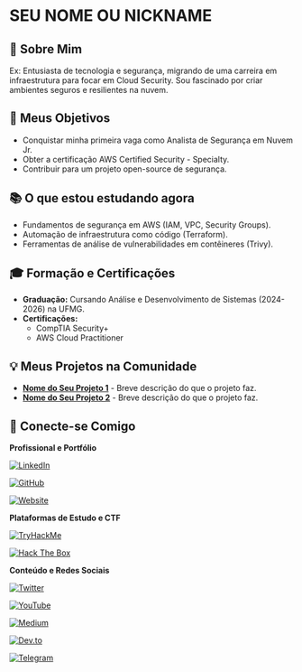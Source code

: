 # SEU NOME OU NICKNAME

## 🚀 Sobre Mim
Ex: Entusiasta de tecnologia e segurança, migrando de uma carreira em infraestrutura para focar em Cloud Security. Sou fascinado por criar ambientes seguros e resilientes na nuvem.

## 🎯 Meus Objetivos
* Conquistar minha primeira vaga como Analista de Segurança em Nuvem Jr.
* Obter a certificação AWS Certified Security - Specialty.
* Contribuir para um projeto open-source de segurança.

## 📚 O que estou estudando agora
* Fundamentos de segurança em AWS (IAM, VPC, Security Groups).
* Automação de infraestrutura como código (Terraform).
* Ferramentas de análise de vulnerabilidades em contêineres (Trivy).

## 🎓 Formação e Certificações
* **Graduação:** Cursando Análise e Desenvolvimento de Sistemas (2024-2026) na UFMG.
* **Certificações:**
    * CompTIA Security+
    * AWS Cloud Practitioner

## 💡 Meus Projetos na Comunidade
* **[Nome do Seu Projeto 1](../../projetos/SEU-PROJETO-1.md)** - Breve descrição do que o projeto faz.
* **[Nome do Seu Projeto 2](../../projetos/SEU-PROJETO-2.md)** - Breve descrição do que o projeto faz.

## 🔗 Conecte-se Comigo

**Profissional e Portfólio**

[![LinkedIn](https://img.shields.io/badge/LinkedIn-0077B5?style=for-the-badge&logo=linkedin&logoColor=white)](https://www.linkedin.com/in/SEU-USUARIO/)

[![GitHub](https://img.shields.io/badge/GitHub-100000?style=for-the-badge&logo=github&logoColor=white)](https://github.com/SEU-USUARIO)

[![Website](https://img.shields.io/badge/Website-4A4A4A?style=for-the-badge&logo=About.me&logoColor=white)](https://SEU-SITE.com)

**Plataformas de Estudo e CTF**

[![TryHackMe](https://img.shields.io/badge/TryHackMe-88CC14?style=for-the-badge&logo=tryhackme&logoColor=white)](https://tryhackme.com/p/SEU-USUARIO)

[![Hack The Box](https://img.shields.io/badge/Hack%20The%20Box-10751A?style=for-the-badge&logo=hackthebox&logoColor=white)](https://app.hackthebox.com/profile/SEU-ID-NUMERICO)

**Conteúdo e Redes Sociais**

[![Twitter](https://img.shields.io/badge/Twitter-000000?style=for-the-badge&logo=x&logoColor=white)](https://twitter.com/SEU-USUARIO)

[![YouTube](https://img.shields.io/badge/YouTube-FF0000?style=for-the-badge&logo=youtube&logoColor=white)](https://www.youtube.com/c/SEU-CANAL)

[![Medium](https://img.shields.io/badge/Medium-12100E?style=for-the-badge&logo=medium&logoColor=white)](https://medium.com/@SEU-USUARIO)

[![Dev.to](https://img.shields.io/badge/dev.to-0A0A0A?style=for-the-badge&logo=dev.to&logoColor=white)](https://dev.to/SEU-USUARIO)

[![Telegram](https://img.shields.io/badge/Telegram-26A5E4?style=for-the-badge&logo=telegram&logoColor=white)](https://t.me/SEU-USUARIO)